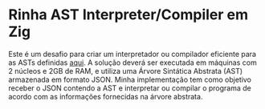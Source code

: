 # Rinha AST Interpreter/Compiler em Zig

Este é um desafio para criar um interpretador ou compilador eficiente para as ASTs definidas [aqui](https://github.com/aripiprazole/rinha-de-compiler/blob/main/SPECS.md). A solução deverá ser executada em máquinas com 2 núcleos e 2GB de RAM, e utiliza uma Árvore Sintática Abstrata (AST) armazenada em formato JSON. Minha implementação tem como objetivo receber o JSON contendo a AST e interpretar ou compilar o programa de acordo com as informações fornecidas na árvore abstrata.


